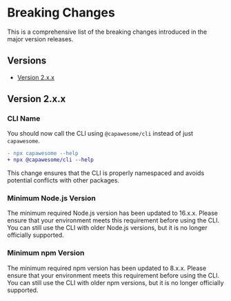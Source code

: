 # Breaking Changes

This is a comprehensive list of the breaking changes introduced in the major version releases.

## Versions

- [Version 2.x.x](#version-2xx)

## Version 2.x.x

### CLI Name

You should now call the CLI using `@capawesome/cli` instead of just `capawesome`.

```diff
- npx capawesome --help
+ npx @capawesome/cli --help
```

This change ensures that the CLI is properly namespaced and avoids potential conflicts with other packages.

### Minimum Node.js Version

The minimum required Node.js version has been updated to 16.x.x. Please ensure that your environment meets this requirement before using the CLI. You can still use the CLI with older Node.js versions, but it is no longer officially supported.

### Minimum npm Version

The minimum required npm version has been updated to 8.x.x. Please ensure that your environment meets this requirement before using the CLI. You can still use the CLI with older npm versions, but it is no longer officially supported.
